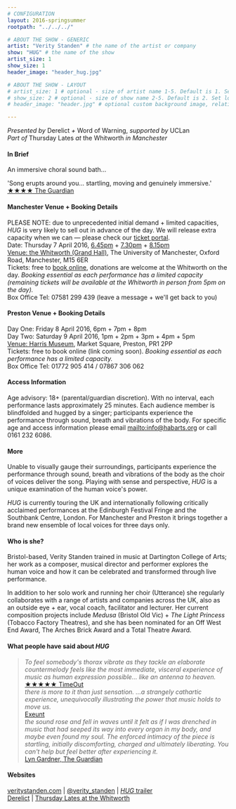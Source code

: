 ```yaml
---
# CONFIGURATION
layout: 2016-springsummer
rootpath: "../../../"

# ABOUT THE SHOW - GENERIC
artist: "Verity Standen" # the name of the artist or company
show: "HUG" # the name of the show
artist_size: 1
show_size: 1
header_image: "header_hug.jpg"    

# ABOUT THE SHOW - LAYOUT
# artist_size: 1 # optional - size of artist name 1-5. Default is 1. Set longer names to lower values
# show_size: 2 # optional - size of show name 2-5. Default is 2. Set longer names to lower values
# header_image: "header.jpg" # optional custom background image, relative to current page

---
```

*Presented by* Derelict *+* Word of Warning, *supported by* UCLan<br>*Part of* Thursday Lates *at* the Whitworth *in Manchester*         
       
#### In Brief      
An immersive choral sound bath…         
         
'Song erupts around you… startling, moving and genuinely immersive.'<br><a href="http://www.theguardian.com/stage/2014/jul/20/latitude-festival-theatre-review" target="_blank">
★★★★ The Guardian</a>
        
#### Manchester Venue + Booking Details        
PLEASE NOTE: due to unprecedented initial demand + limited capacities, *HUG* is very likely to sell out in advance of the day. We will release extra capacity when we can — please check our <a href="http://www.wegottickets.com/wordofwarning" target="_blank">ticket portal</a>.            
Date: Thursday 7 April 2016, <a href="http://www.wegottickets.com/event/353698" target="_blank">6.45pm</a> + <a href="http://www.wegottickets.com/event/353699" target="_blank">7.30pm</a> + <a href="http://www.wegottickets.com/event/353700" target="_blank">8.15pm</a>        
<a href="http://www.whitworth.manchester.ac.uk/visit/gettinghere" target="_blank">Venue: the Whitworth (Grand Hall)</a>, The University of Manchester, Oxford Road, Manchester, M15 6ER             
Tickets: free to <a href="http://www.wegottickets.com/wordofwarning" target="_blank">book online</a>, donations are welcome at the Whitworth on the day. *Booking essential as each performance has a limited capacity (remaining tickets will be available at the Whitworth in person from 5pm on the day).*            
Box Office Tel: 07581 299 439 (leave a message + we'll get back to you)         
         
#### Preston Venue + Booking Details          
Day One: Friday 8 April 2016, 6pm + 7pm + 8pm               
Day Two: Saturday 9 April 2016, 1pm + 2pm + 3pm + 4pm + 5pm    
<a href="http://www.harrismuseum.org.uk/your-visit/23-getting-here" target="_blank">Venue: Harris Museum</a>, Market Square, Preston, PR1 2PP             
Tickets: free to book online (link coming soon). *Booking essential as each performance has a limited capacity.*       
Box Office Tel: 01772 905 414 / 07867 306 062       
          
#### Access Information        
Age advisory: 18+ (parental/guardian discretion). With no interval, each performance lasts approximately 25 minutes. Each audience member is blindfolded and hugged by a singer; participants experience the performance through sound, breath and vibrations of the body. For specific age and access information please email <mailto:info@habarts.org> or call 0161 232 6086.     
             
#### More      
Unable to visually gauge their surroundings, participants experience the performance through sound, breath and vibrations of the body as the choir of voices deliver the song. Playing with sense and perspective, *HUG* is a unique examination of the human voice's power.        
           
*HUG* is currently touring the UK and internationally following critically acclaimed performances at the Edinburgh Festival Fringe and the Southbank Centre, London. For Manchester and Preston it brings together a brand new ensemble of local voices for three days only.          
         
#### Who is she?     
Bristol-based, Verity Standen trained in music at Dartington College of Arts; her work as a composer, musical director and performer explores the human voice and how it can be celebrated and transformed through live performance.            
         
In addition to her solo work and running her choir (Utterance) she regularly collaborates with a range of artists and companies across the UK, also as an outside eye + ear, vocal coach, facilitator and lecturer. Her current composition projects include *Medusa* (Bristol Old Vic) + *The Light Princess* (Tobacco Factory Theatres), and she has been nominated for an Off West End Award, The Arches Brick Award and a Total Theatre Award.           
        
#### What people have said about *HUG*        
>*To feel somebody's thorax vibrate as they tackle an elaborate countermelody feels like the most immediate, visceral experience of music as human expression possible… like an antenna to heaven.*<br><a href="http://www.timeout.com/london/theatre/hug-review" target="_blank">★★★★★ TimeOut</a>        
>*there is more to it than just sensation. …a strangely cathartic experience, unequivocally illustrating the power that music holds to move us.*<br><a href="http://exeuntmagazine.com/reviews/mmm-hmmm-hug/" target="_blank">Exeunt</a>        
>*the sound rose and fell in waves until it felt as if I was drenched in music that had seeped its way into every organ in my body, and maybe even found my soul. The enforced intimacy of the piece is startling, initially discomforting, charged and ultimately liberating. You can't help but feel better after experiencing it.*<br><a href="http://www.theguardian.com/stage/theatreblog/2014/aug/08/edinburgh-festival-2014-new-levels-intimacy-verity-standen" target="_blank">Lyn Gardner, The Guardian</a>            
         
#### Websites          
<a href="http://veritystanden.com" target="_blank">veritystanden.com</a> | <a href="http://twitter.com/verity_standen" target="_blank">@verity_standen</a> | <a href="http://youtu.be/pCHcVPjJWRU" target="_blank">*HUG* trailer</a><br>
<a href="http://www.derelictlive.org" target="_blank">Derelict</a> | <a href="http://www.whitworth.manchester.ac.uk/whats-on/events/thursdaylates" target="_blank">Thursday Lates at the Whitworth</a>
